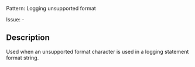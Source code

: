 Pattern: Logging unsupported format

Issue: -

## Description

Used when an unsupported format character is used in a logging statement format string.